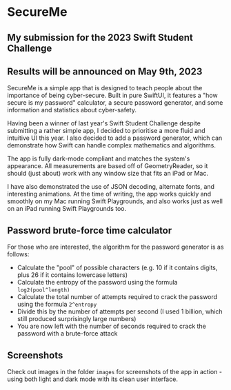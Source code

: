 # SecureMe
## My submission for the 2023 Swift Student Challenge

## Results will be announced on May 9th, 2023

SecureMe is a simple app that is designed to teach people about the importance of being cyber-secure. Built in pure SwiftUI, it features a "how secure is my password" calculator, a secure password generator, and some information and statistics about cyber-safety.

Having been a winner of last year's Swift Student Challenge despite submitting a rather simple app, I decided to prioritise a more fluid and intuitive UI this year. I also decided to add a password generator, which can demonstrate how Swift can handle complex mathematics and algorithms. 

The app is fully dark-mode compliant and matches the system's appearance. All measurements are based off of GeometryReader, so it should (just about) work with any window size that fits an iPad or Mac.

I have also demonstrated the use of JSON decoding, alternate fonts, and interesting animations. At the time of writing, the app works quickly and smoothly on my Mac running Swift Playgrounds, and also works just as well on an iPad running Swift Playgrounds too.

## Password brute-force time calculator
For those who are interested, the algorithm for the password generator is as follows:
* Calculate the "pool" of possible characters (e.g. 10 if it contains digits, plus 26 if it contains lowercase letters)
* Calculate the entropy of the password using the formula `log2(pool^length)`
* Calculate the total number of attempts required to crack the password using the formula `2^entropy`
* Divide this by the number of attempts per second (I used 1 billion, which still produced surprisingly large numbers)
* You are now left with the number of seconds required to crack the password with a brute-force attack

## Screenshots
Check out images in the folder `images` for screenshots of the app in action - using both light and dark mode with its clean user interface.
